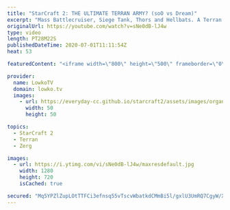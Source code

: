 ```yaml
---
title: "StarCraft 2: THE ULTIMATE TERRAN ARMY? (soO vs Dream)"
excerpt: "Mass Battlecruiser, Siege Tank, Thors and Hellbats. A Terran Deathball in this professional match of StarCraft 2. In this Zerg versus Terran soO decides to play very aggressively against Dream who is trying to make the ultimate Terran army.  Support OlimoLeague: https://www.patreon.com/olimoley Support"
originalUrl: https://youtube.com/watch?v=sNe0dB-lJ4w
type: video
length: PT28M22S
publishedDateTime: 2020-07-01T11:11:54Z
heat: 53

featuredContent: "<iframe width=\"800\" height=\"500\" frameborder=\"0\" src=\"https://www.youtube.com/embed/sNe0dB-lJ4w\" allow=\"accelerometer; autoplay; encrypted-media; gyroscope; picture-in-picture\" allowfullscreen></iframe>"

provider:
  name: LowkoTV
  domain: lowko.tv
  images:
    - url: https://everyday-cc.github.io/starcraft2/assets/images/organizations/lowko.tv-50x50.jpg
      width: 50
      height: 50

topics:
  - StarCraft 2
  - Terran
  - Zerg

images:
  - url: https://i.ytimg.com/vi/sNe0dB-lJ4w/maxresdefault.jpg
    width: 1280
    height: 720
    isCached: true

secured: "Mq5YPZlZupLOtTTFCi3efnsq55vTscvWbatkdCMmBi5l/gxlU3UmRQ7CgyW/XKROyR7UOgtjMw6EJPEu834I+7X9kE3poRVaZNCMQrGgESjXg4YtXE1x/BGzpBA/FXBwrdum2v0GJvfk4PCneIz4K5o3DMX0Ia7ComYqd06pr806INY+zSOcFZzWZNWF237yL1gB+xB+htTGXxC9A8qwmfGTs2Zr64UzU9PeYYiZPCfhlvtZgax0y1VkqE3+LO1AgG6IDAra70XPeZnTIt3PavO8MgjkraTlHW62MW23f7qM9ZDzu0aXdBa5qIp+FWqvVFKyqz0Osi7gDo8DmWwRX5L5baHNjB8FeQyOlhUbFo5rb4m7P5X7GNsXlp7wn0whTdDGvXofU2csHYi5fboedR5DvV+f/XU/BWZaHJVT0kslkLIu5R93YPhV9clVxXBS;fhlPrH+A/k7BfKkPUrf7zw=="
---
```


